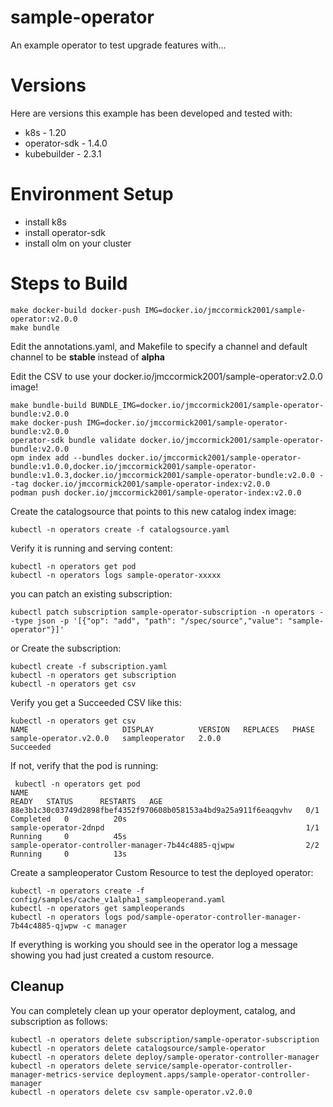 # sample-operator

An example operator to test upgrade features with...


# Versions 

Here are versions this example has been developed and tested with:

 * k8s -  1.20
 * operator-sdk - 1.4.0
 * kubebuilder -  2.3.1
 
# Environment Setup

 * install k8s
 * install operator-sdk
 * install olm on your cluster

# Steps to Build

```bash=
make docker-build docker-push IMG=docker.io/jmccormick2001/sample-operator:v2.0.0
make bundle
```

Edit the annotations.yaml, and Makefile to specify a channel and default
channel to be **stable** instead of **alpha**

Edit the CSV to use your docker.io/jmccormick2001/sample-operator:v2.0.0 image!


```bash=
make bundle-build BUNDLE_IMG=docker.io/jmccormick2001/sample-operator-bundle:v2.0.0
make docker-push IMG=docker.io/jmccormick2001/sample-operator-bundle:v2.0.0
operator-sdk bundle validate docker.io/jmccormick2001/sample-operator-bundle:v2.0.0
opm index add --bundles docker.io/jmccormick2001/sample-operator-bundle:v1.0.0,docker.io/jmccormick2001/sample-operator-bundle:v1.0.3,docker.io/jmccormick2001/sample-operator-bundle:v2.0.0 --tag docker.io/jmccormick2001/sample-operator-index:v2.0.0
podman push docker.io/jmccormick2001/sample-operator-index:v2.0.0
```

Create the catalogsource that points to this new catalog index image:
```bash=
kubectl -n operators create -f catalogsource.yaml
```

Verify it is running and serving content:
```bash=
kubectl -n operators get pod
kubectl -n operators logs sample-operator-xxxxx
```

you can patch an existing  subscription:
```bash=
kubectl patch subscription sample-operator-subscription -n operators --type json -p '[{"op": "add", "path": "/spec/source","value": "sample-operator"}]'
```

or 
Create the subscription:
```bash=
kubectl create -f subscription.yaml
kubectl -n operators get subscription
kubectl -n operators get csv
```

Verify you get a Succeeded CSV like this:
```bash=
kubectl -n operators get csv
NAME                     DISPLAY          VERSION   REPLACES   PHASE
sample-operator.v2.0.0   sampleoperator   2.0.0                Succeeded
```

If not, verify that the pod is running:
```bash=
 kubectl -n operators get pod
NAME                                                              READY   STATUS      RESTARTS   AGE
88e3b1c30c03749d2898fbef4352f970608b058153a4bd9a25a911f6eaqgvhv   0/1     Completed   0          20s
sample-operator-2dnpd                                             1/1     Running     0          45s
sample-operator-controller-manager-7b44c4885-qjwpw                2/2     Running     0          13s
```

Create a sampleoperator Custom Resource to test the deployed operator:
```bash=
kubectl -n operators create -f config/samples/cache_v1alpha1_sampleoperand.yaml
kubectl -n operators get sampleoperands
kubectl -n operators logs pod/sample-operator-controller-manager-7b44c4885-qjwpw -c manager
```

If everything is working you should see in the operator log a message showing  you had just created a custom resource.


## Cleanup

You can completely clean up your operator deployment, catalog, and subscription as follows:

```bash=
kubectl -n operators delete subscription/sample-operator-subscription
kubectl -n operators delete catalogsource/sample-operator
kubectl -n operators delete deploy/sample-operator-controller-manager
kubectl -n operators delete service/sample-operator-controller-manager-metrics-service deployment.apps/sample-operator-controller-manager
kubectl -n operators delete csv sample-operator.v2.0.0
```
